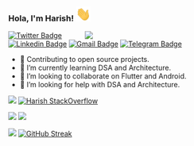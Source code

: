 ### Hola, I'm Harish! <img src="https://raw.githubusercontent.com/ABSphreak/ABSphreak/master/gifs/Hi.gif" width="30px">

<img align="right" src="https://media.giphy.com/media/E89xxATM4iZoPdr6Tb/giphy.gif" width="350px" />


[![Twitter Badge](https://img.shields.io/badge/-@theflutterboi-1ca0f1?style=flat-square&labelColor=1ca0f1&logo=twitter&logoColor=white&link=https://twitter.com/theflutterboi)](https://twitter.com/theflutterboi)
[![Linkedin Badge](https://img.shields.io/badge/-Harish_Anbalagan-blue?style=flat-square&logo=Linkedin&logoColor=white&link=https://www.linkedin.com/in/harishanbalagan/)](https://www.linkedin.com/in/harishanbalagan/)
[![Gmail Badge](https://img.shields.io/badge/-warriorharish95668@gmail.com-c14438?style=flat-square&logo=Gmail&logoColor=white&link=mailto:harishanbalagandev@gmail.com)](mailto:warriorharish95668@gmail.com)
[![Telegram Badge](https://img.shields.io/badge/-Harishwarrior-grey?style=flat-square&logo=Telegram&logoColor=white&link=https://t.me/Harishwarrior)](https://t.me/Harishwarrior)

- 🔭 Contributing to open source projects.
- 🌱 I’m currently learning DSA and Architecture.
- 👯 I’m looking to collaborate on Flutter and Android.
- 🤔 I’m looking for help with DSA and Architecture.

![](https://komarev.com/ghpvc/?username=harishwarrior)
[![Harish StackOverflow](https://stackoverflow-badge.herokuapp.com/api/StackOverflowBadge/13389569)](https://stackoverflow.com/users/13389569/harish)

![](https://github-profile-summary-cards.vercel.app/api/cards/repos-per-language?username=Harishwarrior&theme=nord_dark)
![](https://github-profile-summary-cards.vercel.app/api/cards/stats?username=Harishwarrior&theme=nord_dark)

![](https://github-profile-summary-cards.vercel.app/api/cards/profile-details?username=Harishwarrior&theme=nord_dark)
[![GitHub Streak](https://github-readme-streak-stats.herokuapp.com?user=harishwarrior&theme=dracula&date_format=M%20j%5B%2C%20Y%5D)](https://git.io/streak-stats)

